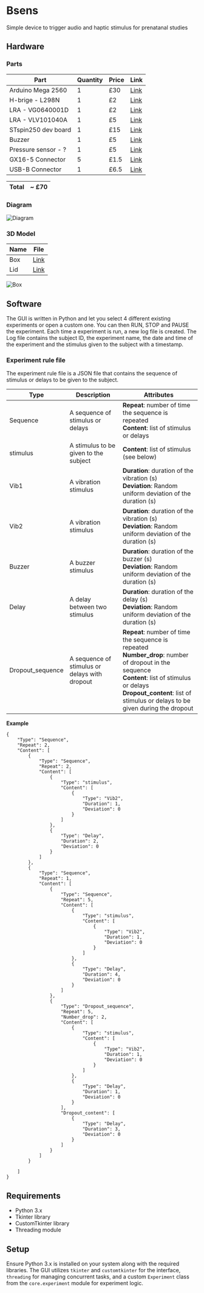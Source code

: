 # Bsens
Simple device to trigger audio and haptic stimulus for prenatanal studies

## Hardware

### Parts


| Part | Quantity | Price | Link |
| ---- | -------- | ----- | ---- |
| Arduino Mega 2560 | 1 | £30 | [Link](https://store.arduino.cc/arduino-mega-2560-rev3) |
| H-brige -  L298N | 1 | £2 | [Link](https://www.amazon.co.uk/Driver-H-Bridge-Stepper-Controller-Arduino/dp/B07YC1GFM3/ref=sr_1_6?crid=TGY74KFTE5R9&keywords=h+bridge&qid=1702907659&sprefix=h+br%2Caps%2C50&sr=8-6) |
| LRA - VG0640001D | 1 | £2 | [Link](https://www.digikey.co.uk/en/products/detail/vybronics-inc/VG0640001D/15220805) |
| LRA - VLV101040A | 1 | £5 | [Link](https://www.digikey.co.uk/en/products/detail/vybronics-inc/VLV101040A/12323590) |
| STspin250 dev board | 1 | £15 | [Link](https://www.mikroe.com/stspin250-click) |
| Buzzer | 1 | £5 | [Link](https://www.amazon.co.uk/dp/B096ZWCG7F?psc=1&ref=ppx_yo2ov_dt_b_product_details) |
| Pressure sensor - ? | 1 | £5 | [Link](https://?) |
| GX16-5 Connector | 5 | £1.5 | [Link](https://www.amazon.co.uk/gp/product/B07WPBXX57/ref=ppx_yo_dt_b_search_asin_title?ie=UTF8&psc=1) |
| USB-B Connector | 1 | £6.5 | [Link](https://www.amazon.co.uk/gp/product/B075FVGH8H/ref=ppx_yo_dt_b_search_asin_title?ie=UTF8&psc=1) |

| Total | ~ £70 |
| ----- | ---- |


### Diagram

![Diagram](docs/schematics.drawio.svg)

### 3D Model

| Name | File |
| ---- | ---- |
| Box | [Link](docs/box.stl) |
| Lid | [Link](docs/lid.stl) |

![Box](docs/render.png)

## Software

The GUI is written in Python and let you select 4 different existing experiments or open a custom one. 
You can then RUN, STOP and PAUSE the experiment. Each time a experiment is run, a new log file is created. 
The Log file contains the subject ID, the experiment name, the date and time of the experiment and the stimulus given to the subject with a timestamp.

### Experiment rule file

The experiment rule file is a JSON file that contains the sequence of stimulus or delays to be given to the subject.

| Type | Description | Attributes |
| ---- | ----------- | ---------- |
| Sequence | A sequence of stimulus or delays | <b>Repeat</b>: number of time the sequence is repeated <br> <b>Content</b>: list of stimulus or delays |
| stimulus | A stimulus to be given to the subject | <b>Content</b>: list of stimulus (see below) |
| Vib1 | A vibration stimulus | <b>Duration</b>: duration of the vibration (s) <br> <b>Deviation</b>: Random uniform deviation of the duration (s) |
| Vib2 | A vibration stimulus | <b>Duration</b>: duration of the vibration (s) <br> <b>Deviation</b>: Random uniform deviation of the duration (s) |
| Buzzer | A buzzer stimulus | <b>Duration</b>: duration of the buzzer (s) <br> <b>Deviation</b>: Random uniform deviation of the duration (s) |
| Delay | A delay between two stimulus | <b>Duration</b>: duration of the delay (s) <br> <b>Deviation</b>: Random uniform deviation of the duration (s) |
| Dropout_sequence | A sequence of stimulus or delays with dropout | <b>Repeat</b>: number of time the sequence is repeated <br> <b>Number_drop</b>: number of dropout in the sequence <br> <b>Content</b>: list of stimulus or delays <br> <b>Dropout_content</b>: list of stimulus or delays to be given during the dropout |


**Example**
```JSOM
{
    "Type": "Sequence",
    "Repeat": 2,
    "Content": [
        {
            "Type": "Sequence",
            "Repeat": 2,
            "Content": [
                {
                    "Type": "stimulus",
                    "Content": [
                        {
                            "Type": "Vib2",
                            "Duration": 1,
                            "Deviation": 0
                        }
                    ]
                },
                {
                    "Type": "Delay",
                    "Duration": 2,
                    "Deviation": 0
                }
            ]
        },
        {
            "Type": "Sequence",
            "Repeat": 1,
            "Content": [
                {
                    "Type": "Sequence",
                    "Repeat": 5,
                    "Content": [
                        {
                            "Type": "stimulus",
                            "Content": [
                                {
                                    "Type": "Vib2",
                                    "Duration": 1,
                                    "Deviation": 0
                                }
                            ]
                        },
                        {
                            "Type": "Delay",
                            "Duration": 4,
                            "Deviation": 0
                        }
                    ]
                },
                {
                    "Type": "Dropout_sequence",
                    "Repeat": 5,
                    "Number_drop": 2,
                    "Content": [
                        {
                            "Type": "stimulus",
                            "Content": [
                                {
                                    "Type": "Vib2",
                                    "Duration": 1,
                                    "Deviation": 0
                                }
                            ]
                        },
                        {
                            "Type": "Delay",
                            "Duration": 1,
                            "Deviation": 0
                        }
                    ],
                    "Dropout_content": [
                        {
                            "Type": "Delay",
                            "Duration": 3,
                            "Deviation": 0
                        }
                    ]
                }
            ]
        }

    ]
}
```

## Requirements

- Python 3.x
- Tkinter library
- CustomTkinter library
- Threading module

## Setup

Ensure Python 3.x is installed on your system along with the required libraries. The GUI utilizes `tkinter` and `customtkinter` for the interface, `threading` for managing concurrent tasks, and a custom `Experiment` class from the `core.experiment` module for experiment logic.

